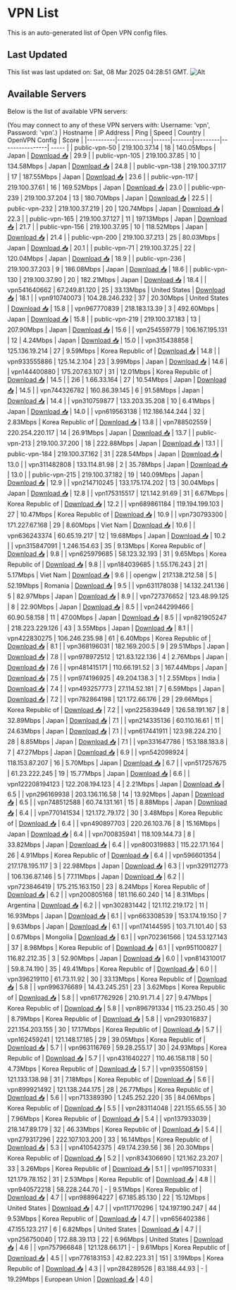 # VPN List

This is an auto-generated list of Open VPN config files.

## Last Updated

This list was last updated on: Sat, 08 Mar 2025 04:28:51 GMT.
![Alt](https://repobeats.axiom.co/api/embed/186b98318ef1479477931607c1ad7d823f12451f.svg "Repobeats analytics image")

## Available Servers

Below is the list of available VPN servers:

(You may connect to any of these VPN servers with: Username: 'vpn', Password: 'vpn'.)
| Hostname | IP Address | Ping | Speed | Country | OpenVPN Config | Score |
|----------|------------|------|-------|---------|----------------| ----- |
| public-vpn-50 | 219.100.37.14 | 18 | 140.05Mbps | Japan | [Download 📥](./configs/server_0_JP.ovpn) | 29.9 |
| public-vpn-105 | 219.100.37.85 | 10 | 134.58Mbps | Japan | [Download 📥](./configs/server_1_JP.ovpn) | 24.8 |
| public-vpn-138 | 219.100.37.117 | 17 | 187.55Mbps | Japan | [Download 📥](./configs/server_2_JP.ovpn) | 23.6 |
| public-vpn-117 | 219.100.37.61 | 16 | 169.52Mbps | Japan | [Download 📥](./configs/server_3_JP.ovpn) | 23.0 |
| public-vpn-239 | 219.100.37.204 | 13 | 180.70Mbps | Japan | [Download 📥](./configs/server_4_JP.ovpn) | 22.5 |
| public-vpn-232 | 219.100.37.219 | 20 | 120.74Mbps | Japan | [Download 📥](./configs/server_5_JP.ovpn) | 22.3 |
| public-vpn-165 | 219.100.37.127 | 11 | 197.13Mbps | Japan | [Download 📥](./configs/server_6_JP.ovpn) | 21.7 |
| public-vpn-156 | 219.100.37.95 | 10 | 118.52Mbps | Japan | [Download 📥](./configs/server_7_JP.ovpn) | 21.4 |
| public-vpn-200 | 219.100.37.213 | 25 | 80.03Mbps | Japan | [Download 📥](./configs/server_8_JP.ovpn) | 20.1 |
| public-vpn-71 | 219.100.37.25 | 22 | 120.04Mbps | Japan | [Download 📥](./configs/server_9_JP.ovpn) | 18.9 |
| public-vpn-236 | 219.100.37.203 | 9 | 186.08Mbps | Japan | [Download 📥](./configs/server_10_JP.ovpn) | 18.6 |
| public-vpn-130 | 219.100.37.90 | 20 | 182.21Mbps | Japan | [Download 📥](./configs/server_11_JP.ovpn) | 18.4 |
| vpn541640662 | 67.249.81.120 | 25 | 33.13Mbps | United States | [Download 📥](./configs/server_12_US.ovpn) | 18.1 |
| vpn910740073 | 104.28.246.232 | 37 | 20.30Mbps | United States | [Download 📥](./configs/server_13_US.ovpn) | 15.8 |
| vpn967770839 | 218.183.13.39 | 3 | 492.60Mbps | Japan | [Download 📥](./configs/server_14_JP.ovpn) | 15.8 |
| public-vpn-219 | 219.100.37.183 | 13 | 207.90Mbps | Japan | [Download 📥](./configs/server_15_JP.ovpn) | 15.6 |
| vpn254559779 | 106.167.195.131 | 12 | 4.24Mbps | Japan | [Download 📥](./configs/server_16_JP.ovpn) | 15.0 |
| vpn315438858 | 125.136.19.214 | 27 | 9.59Mbps | Korea Republic of | [Download 📥](./configs/server_17_KR.ovpn) | 14.8 |
| vpn933555886 | 125.14.2.104 | 23 | 3.99Mbps | Japan | [Download 📥](./configs/server_18_JP.ovpn) | 14.6 |
| vpn144400880 | 175.207.63.107 | 31 | 12.01Mbps | Korea Republic of | [Download 📥](./configs/server_19_KR.ovpn) | 14.5 |
| 2i6 | 1.66.33.164 | 27 | 10.54Mbps | Japan | [Download 📥](./configs/server_20_JP.ovpn) | 14.5 |
| vpn744326782 | 160.86.39.145 | 6 | 91.58Mbps | Japan | [Download 📥](./configs/server_21_JP.ovpn) | 14.4 |
| vpn310759877 | 133.203.35.208 | 10 | 6.41Mbps | Japan | [Download 📥](./configs/server_22_JP.ovpn) | 14.0 |
| vpn619563138 | 112.186.144.244 | 32 | 2.83Mbps | Korea Republic of | [Download 📥](./configs/server_23_KR.ovpn) | 13.8 |
| vpn788502559 | 220.254.220.117 | 14 | 26.91Mbps | Japan | [Download 📥](./configs/server_24_JP.ovpn) | 13.7 |
| public-vpn-213 | 219.100.37.200 | 18 | 222.88Mbps | Japan | [Download 📥](./configs/server_25_JP.ovpn) | 13.1 |
| public-vpn-184 | 219.100.37.162 | 31 | 228.54Mbps | Japan | [Download 📥](./configs/server_26_JP.ovpn) | 13.0 |
| vpn311482808 | 133.114.81.98 | 2 | 35.78Mbps | Japan | [Download 📥](./configs/server_27_JP.ovpn) | 13.0 |
| public-vpn-215 | 219.100.37.182 | 19 | 140.09Mbps | Japan | [Download 📥](./configs/server_28_JP.ovpn) | 12.9 |
| vpn214710245 | 133.175.174.202 | 13 | 30.04Mbps | Japan | [Download 📥](./configs/server_29_JP.ovpn) | 12.8 |
| vpn175315517 | 121.142.91.69 | 31 | 6.67Mbps | Korea Republic of | [Download 📥](./configs/server_30_KR.ovpn) | 12.2 |
| vpn689861184 | 119.194.199.103 | 27 | 10.47Mbps | Korea Republic of | [Download 📥](./configs/server_31_KR.ovpn) | 10.9 |
| vpn730793300 | 171.227.67.168 | 29 | 8.60Mbps | Viet Nam | [Download 📥](./configs/server_32_VN.ovpn) | 10.6 |
| vpn636243374 | 60.65.19.217 | 12 | 19.68Mbps | Japan | [Download 📥](./configs/server_33_JP.ovpn) | 10.2 |
| vpn315847091 | 1.246.154.63 | 35 | 9.13Mbps | Korea Republic of | [Download 📥](./configs/server_34_KR.ovpn) | 9.8 |
| vpn625979685 | 58.123.32.193 | 31 | 9.65Mbps | Korea Republic of | [Download 📥](./configs/server_35_KR.ovpn) | 9.8 |
| vpn184039685 | 1.55.176.243 | 21 | 5.17Mbps | Viet Nam | [Download 📥](./configs/server_36_VN.ovpn) | 9.6 |
| opengw | 217.138.212.58 | 5 | 52.19Mbps | Romania | [Download 📥](./configs/server_37_RO.ovpn) | 9.5 |
| vpn631178038 | 14.132.241.136 | 5 | 82.97Mbps | Japan | [Download 📥](./configs/server_38_JP.ovpn) | 8.9 |
| vpn727376652 | 123.48.99.125 | 8 | 22.90Mbps | Japan | [Download 📥](./configs/server_39_JP.ovpn) | 8.5 |
| vpn244299466 | 60.90.58.158 | 11 | 47.00Mbps | Japan | [Download 📥](./configs/server_40_JP.ovpn) | 8.5 |
| vpn821905247 | 218.223.229.126 | 43 | 3.55Mbps | Japan | [Download 📥](./configs/server_41_JP.ovpn) | 8.1 |
| vpn422830275 | 106.246.235.98 | 61 | 6.40Mbps | Korea Republic of | [Download 📥](./configs/server_42_KR.ovpn) | 8.1 |
| vpn368196031 | 182.169.200.5 | 9 | 29.51Mbps | Japan | [Download 📥](./configs/server_43_JP.ovpn) | 7.8 |
| vpn978972512 | 121.83.122.136 | 4 | 2.76Mbps | Japan | [Download 📥](./configs/server_44_JP.ovpn) | 7.6 |
| vpn481415171 | 110.66.191.52 | 3 | 167.44Mbps | Japan | [Download 📥](./configs/server_45_JP.ovpn) | 7.5 |
| vpn974196925 | 49.204.138.3 | 1 | 2.55Mbps | India | [Download 📥](./configs/server_46_IN.ovpn) | 7.4 |
| vpn493257773 | 27.114.52.181 | 7 | 6.59Mbps | Japan | [Download 📥](./configs/server_47_JP.ovpn) | 7.2 |
| vpn782864198 | 121.172.66.176 | 29 | 29.66Mbps | Korea Republic of | [Download 📥](./configs/server_48_KR.ovpn) | 7.2 |
| vpn225839449 | 126.58.191.167 | 8 | 32.89Mbps | Japan | [Download 📥](./configs/server_49_JP.ovpn) | 7.1 |
| vpn214335136 | 60.110.16.61 | 11 | 24.63Mbps | Japan | [Download 📥](./configs/server_50_JP.ovpn) | 7.1 |
| vpn617441911 | 123.98.224.210 | 28 | 8.85Mbps | Japan | [Download 📥](./configs/server_51_JP.ovpn) | 7.1 |
| vpn331647786 | 153.188.183.8 | 7 | 47.27Mbps | Japan | [Download 📥](./configs/server_52_JP.ovpn) | 6.9 |
| vpn542098924 | 118.153.87.207 | 16 | 5.70Mbps | Japan | [Download 📥](./configs/server_53_JP.ovpn) | 6.7 |
| vpn517257675 | 61.23.222.245 | 19 | 15.77Mbps | Japan | [Download 📥](./configs/server_54_JP.ovpn) | 6.6 |
| vpn122208194123 | 122.208.194.123 | 4 | 2.21Mbps | Japan | [Download 📥](./configs/server_55_JP.ovpn) | 6.5 |
| vpn296169938 | 203.136.116.58 | 14 | 13.92Mbps | Japan | [Download 📥](./configs/server_56_JP.ovpn) | 6.5 |
| vpn748512588 | 60.74.131.161 | 15 | 8.88Mbps | Japan | [Download 📥](./configs/server_57_JP.ovpn) | 6.4 |
| vpn770141534 | 121.172.79.172 | 30 | 3.48Mbps | Korea Republic of | [Download 📥](./configs/server_58_KR.ovpn) | 6.4 |
| vpn490897703 | 220.26.103.76 | 8 | 15.16Mbps | Japan | [Download 📥](./configs/server_59_JP.ovpn) | 6.4 |
| vpn700835941 | 118.109.144.73 | 8 | 33.82Mbps | Japan | [Download 📥](./configs/server_60_JP.ovpn) | 6.4 |
| vpn800319883 | 115.22.171.164 | 26 | 4.91Mbps | Korea Republic of | [Download 📥](./configs/server_61_KR.ovpn) | 6.4 |
| vpn596601354 | 217.178.195.117 | 3 | 22.98Mbps | Japan | [Download 📥](./configs/server_62_JP.ovpn) | 6.3 |
| vpn329112773 | 106.136.87.146 | 5 | 77.11Mbps | Japan | [Download 📥](./configs/server_63_JP.ovpn) | 6.2 |
| vpn723846419 | 175.215.163.150 | 23 | 8.24Mbps | Korea Republic of | [Download 📥](./configs/server_64_KR.ovpn) | 6.2 |
| vpn200805168 | 181.116.60.240 | 14 | 8.31Mbps | Argentina | [Download 📥](./configs/server_65_AR.ovpn) | 6.2 |
| vpn302831442 | 121.112.219.172 | 11 | 16.93Mbps | Japan | [Download 📥](./configs/server_66_JP.ovpn) | 6.1 |
| vpn663308539 | 153.174.19.150 | 7 | 9.63Mbps | Japan | [Download 📥](./configs/server_67_JP.ovpn) | 6.1 |
| vpn174144595 | 103.71.101.40 | 53 | 0.67Mbps | Mongolia | [Download 📥](./configs/server_68_MN.ovpn) | 6.1 |
| vpn702361566 | 124.53.127.143 | 37 | 8.98Mbps | Korea Republic of | [Download 📥](./configs/server_69_KR.ovpn) | 6.1 |
| vpn951100827 | 116.82.212.35 | 3 | 52.90Mbps | Japan | [Download 📥](./configs/server_70_JP.ovpn) | 6.0 |
| vpn814310017 | 59.8.74.190 | 35 | 49.41Mbps | Korea Republic of | [Download 📥](./configs/server_71_KR.ovpn) | 6.0 |
| vpn396219110 | 61.73.11.92 | 30 | 33.13Mbps | Korea Republic of | [Download 📥](./configs/server_72_KR.ovpn) | 5.8 |
| vpn996376689 | 14.43.245.251 | 23 | 3.62Mbps | Korea Republic of | [Download 📥](./configs/server_73_KR.ovpn) | 5.8 |
| vpn617762926 | 210.91.71.4 | 27 | 9.47Mbps | Korea Republic of | [Download 📥](./configs/server_74_KR.ovpn) | 5.8 |
| vpn896791334 | 115.23.250.45 | 30 | 8.79Mbps | Korea Republic of | [Download 📥](./configs/server_75_KR.ovpn) | 5.8 |
| vpn293016837 | 221.154.203.155 | 30 | 17.17Mbps | Korea Republic of | [Download 📥](./configs/server_76_KR.ovpn) | 5.7 |
| vpn162459241 | 121.148.17.185 | 29 | 39.05Mbps | Korea Republic of | [Download 📥](./configs/server_77_KR.ovpn) | 5.7 |
| vpn963116769 | 59.28.255.17 | 30 | 24.93Mbps | Korea Republic of | [Download 📥](./configs/server_78_KR.ovpn) | 5.7 |
| vpn431640227 | 110.46.158.118 | 50 | 4.73Mbps | Korea Republic of | [Download 📥](./configs/server_79_KR.ovpn) | 5.7 |
| vpn935508159 | 121.133.138.98 | 31 | 7.18Mbps | Korea Republic of | [Download 📥](./configs/server_80_KR.ovpn) | 5.6 |
| vpn899921492 | 121.138.244.175 | 28 | 26.77Mbps | Korea Republic of | [Download 📥](./configs/server_81_KR.ovpn) | 5.6 |
| vpn713389390 | 1.245.252.220 | 35 | 84.06Mbps | Korea Republic of | [Download 📥](./configs/server_82_KR.ovpn) | 5.5 |
| vpn283114048 | 221.155.65.55 | 30 | 7.96Mbps | Korea Republic of | [Download 📥](./configs/server_83_KR.ovpn) | 5.4 |
| vpn137933039 | 218.147.89.179 | 32 | 46.33Mbps | Korea Republic of | [Download 📥](./configs/server_84_KR.ovpn) | 5.4 |
| vpn279317296 | 222.107.103.200 | 33 | 16.14Mbps | Korea Republic of | [Download 📥](./configs/server_85_KR.ovpn) | 5.3 |
| vpn410542375 | 49.174.239.56 | 36 | 20.30Mbps | Korea Republic of | [Download 📥](./configs/server_86_KR.ovpn) | 5.2 |
| vpn834306690 | 121.162.23.207 | 33 | 3.26Mbps | Korea Republic of | [Download 📥](./configs/server_87_KR.ovpn) | 5.1 |
| vpn195710331 | 121.179.78.152 | 31 | 2.53Mbps | Korea Republic of | [Download 📥](./configs/server_88_KR.ovpn) | 4.8 |
| vpn940572218 | 58.228.244.70 | - | 9.51Mbps | Korea Republic of | [Download 📥](./configs/server_89_KR.ovpn) | 4.7 |
| vpn988964227 | 67.185.85.130 | 22 | 15.12Mbps | United States | [Download 📥](./configs/server_90_US.ovpn) | 4.7 |
| vpn117170296 | 124.197.190.247 | 44 | 9.53Mbps | Korea Republic of | [Download 📥](./configs/server_91_KR.ovpn) | 4.7 |
| vpn656402386 | 47.155.123.217 | 6 | 6.82Mbps | United States | [Download 📥](./configs/server_92_US.ovpn) | 4.7 |
| vpn256750040 | 172.88.39.113 | 22 | 6.96Mbps | United States | [Download 📥](./configs/server_93_US.ovpn) | 4.6 |
| vpn757966848 | 121.128.66.171 | - | 9.61Mbps | Korea Republic of | [Download 📥](./configs/server_94_KR.ovpn) | 4.5 |
| vpn776183153 | 42.82.223.31 | 151 | 3.19Mbps | Korea Republic of | [Download 📥](./configs/server_95_KR.ovpn) | 4.3 |
| vpn284289526 | 83.188.44.93 | - | 19.29Mbps | European Union | [Download 📥](./configs/server_96_EU.ovpn) | 4.0 |
